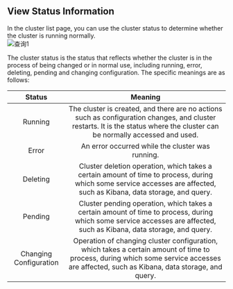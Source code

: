 ## View Status Information
In the cluster list page, you can use the cluster status to determine whether the cluster is running normally.</br>
 ![查询1](https://github.com/jdcloudcom/cn/blob/Elasticsearch/image/Internet-Middleware/JCS%20for%20Elasticsearch/MES2.png)

The cluster status is the status that reflects whether the cluster is in the process of being changed or in normal use, including running, error, deleting, pending and changing configuration. The specific meanings are as follows:</br>

Status | Meaning
:---: | :---:
Running | The cluster is created, and there are no actions such as configuration changes, and cluster restarts. It is the status where the cluster can be normally accessed and used. |
Error | An error occurred while the cluster was running. |
Deleting | Cluster deletion operation, which takes a certain amount of time to process, during which some service accesses are affected, such as Kibana, data storage, and query. |
Pending | Cluster pending operation, which takes a certain amount of time to process, during which some service accesses are affected, such as Kibana, data storage, and query. |
Changing Configuration | Operation of changing cluster configuration, which takes a certain amount of time to process, during which some service accesses are affected, such as Kibana, data storage, and query.|
</br>
